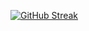 [![GitHub Streak](https://github-readme-streak-stats.herokuapp.com?user=atif044&theme=dark&hide_border=true)](https://git.io/streak-stats)
